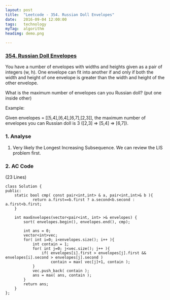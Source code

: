 ```yaml
---
layout: post
title:  "Leetcode - 354. Russian Doll Envelopes"
date:   2016-09-04 12:00:00
tags:	technology
myTag:	algorithm
headimg: demo.png

---
```


### [354. Russian Doll Envelopes](https://leetcode.com/problems/russian-doll-envelopes/)

You have a number of envelopes with widths and heights given as a pair of integers (w, h). One envelope can fit into another if and only if both the width and height of one envelope is greater than the width and height of the other envelope.

What is the maximum number of envelopes can you Russian doll? (put one inside other)

Example:

Given envelopes = [[5,4],[6,4],[6,7],[2,3]], the maximum number of envelopes you can Russian doll is 3 ([2,3] => [5,4] => [6,7]).

### 1. Analyse

1. Very likely the Longest Increasing Subsequence. We can review the LIS problem first.

### 2. AC Code

(23 Lines)

	class Solution {
	public:
	    static bool cmp( const pair<int,int> & a, pair<int,int>& b ){
	            return a.first==b.first ? a.second<b.second : a.first<b.first;
	    }
	
	    int maxEnvelopes(vector<pair<int, int> >& envelopes) {
	        sort( envelopes.begin(), envelopes.end(), cmp);                         
	
	        int ans = 0;
	        vector<int>vec;
	        for( int i=0; i<envelopes.size(); i++ ){
	            int contain = 1;
	            for( int j=0; j<vec.size(); j++ ){
	                if( envelopes[i].first > envelopes[j].first && envelopes[i].second > envelopes[j].second )
	                    contain = max( vec[j]+1, contain );
	            }   
	            vec.push_back( contain );
	            ans = max( ans, contain );
	        }   
	        return ans;
	    }   
	};


